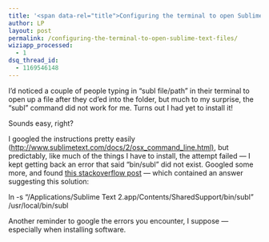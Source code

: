 ```yaml
---
title: '<span data-rel="title">Configuring the terminal to open Sublime Text files with the &#8216;subl&#8217; command</span>'
author: LP
layout: post
permalink: /configuring-the-terminal-to-open-sublime-text-files/
wiziapp_processed:
  - 1
dsq_thread_id:
  - 1169546148
---
```

<span data-rel="content">

<p>
  I&#8217;d noticed a couple of people typing in &#8220;subl file/path&#8221; in their terminal to open up a file after they cd&#8217;ed into the folder, but much to my surprise, the &#8220;subl&#8221; command did not work for me. Turns out I had yet to install it!
</p>

<p>
  Sounds easy, right?
</p>

<p>
  I googled the instructions pretty easily (<a href="http://www.sublimetext.com/docs/2/osx_command_line.html" target="_blank">http://www.sublimetext.com/docs/2/osx_command_line.html)</a>, but predictably, like much of the things I have to install, the attempt failed &#8212; I kept getting back an error that said &#8220;bin/subl&#8221; did not exist. Googled some more, and found <a href="http://stackoverflow.com/questions/10660999/sublime-text-2-cant-create-symlink-to-subl-says-bin-subl-no-such-file-or-di" target="_blank">this stackoverflow post</a> &#8212; which contained an answer suggesting this solution:
</p>

<p>
  ln -s &#8220;/Applications/Sublime Text 2.app/Contents/SharedSupport/bin/subl&#8221; /usr/local/bin/subl
</p>

<p>
  Another reminder to google the errors you encounter, I suppose &#8212; especially when installing software.
</p>

<p>
  &nbsp;
</p>

<p>
  &nbsp;
</p></span>